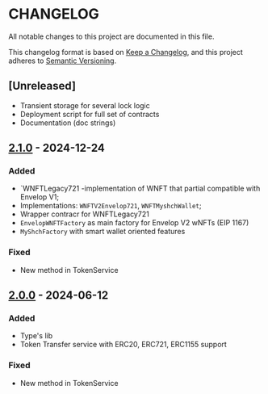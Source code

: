 # CHANGELOG

All notable changes to this project are documented in this file.

This changelog format is based on [Keep a Changelog](https://keepachangelog.com/en/1.0.0/),
and this project adheres to [Semantic Versioning](https://semver.org/spec/v2.0.0.html).
## [Unreleased]
- Transient storage for several lock logic
- Deployment script for full set of contracts 
- Documentation (doc strings)

## [2.1.0](https://github.com/dao-envelop/envelop-protocol-v2/tree/2.1.0) - 2024-12-24
### Added
- `WNFTLegacy721  -implementation of WNFT that partial compatible with Envelop V1;
- Implementations: `WNFTV2Envelop721`, `WNFTMyshchWallet`;
- Wrapper contracr for WNFTLegacy721
- `EnvelopWNFTFactory` as main factory for Envelop V2 wNFTs (EIP 1167)
- `MyShchFactory` with smart wallet oriented features 
### Fixed
- New method in TokenService

## [2.0.0](https://github.com/dao-envelop/envelop-protocol-v2/tree/2.0.0) - 2024-06-12
### Added
- Type's lib
- Token Transfer service with ERC20, ERC721, ERC1155 support
### Fixed
- New method in TokenService

